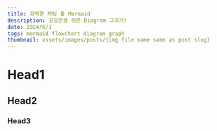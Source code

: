 ```yaml
---
title: 강력한 차팅 툴 Mermaid
description: 코딩만큼 쉬운 Diagram 그리기!
date: 2024/8/1
tags: mermaid flowchart diagram graph
thumbnail: assets/images/posts/{img file name same as post slog}
---
```


# Head1

## Head2

### Head3
